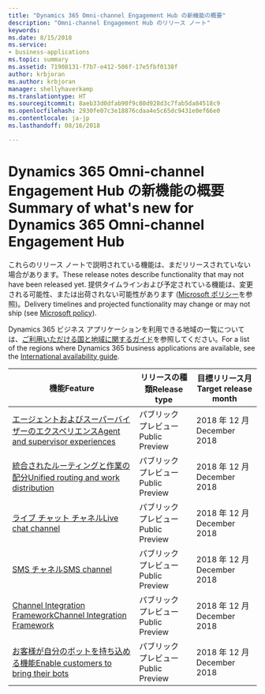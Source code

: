 ```yaml
---
title: "Dynamics 365 Omni-channel Engagement Hub の新機能の概要"
description: "Omni-channel Engagement Hub のリリース ノート"
keywords: 
ms.date: 8/15/2018
ms.service:
- business-applications
ms.topic: summary
ms.assetid: 71908131-f7b7-e412-506f-17e5fbf0138f
author: krbjoran
ms.author: krbjoran
manager: shellyhaverkamp
ms.translationtype: HT
ms.sourcegitcommit: 8aeb33d0dfab90f9c80d928d3c7fab5da84518c9
ms.openlocfilehash: 2930fe07c3e18876cdaa4e5c65dc9431e0ef66e0
ms.contentlocale: ja-jp
ms.lasthandoff: 08/16/2018

---
```


#  <a name="summary-of-whats-new-for-dynamics-365-omni-channel-engagement-hub"></a><span data-ttu-id="b6b07-103">Dynamics 365 Omni-channel Engagement Hub の新機能の概要</span><span class="sxs-lookup"><span data-stu-id="b6b07-103">Summary of what's new for Dynamics 365 Omni-channel Engagement Hub</span></span>


<span data-ttu-id="b6b07-104">これらのリリース ノートで説明されている機能は、まだリリースされていない場合があります。</span><span class="sxs-lookup"><span data-stu-id="b6b07-104">These release notes describe functionality that may not have been released yet.</span></span> <span data-ttu-id="b6b07-105">提供タイムラインおよび予定されている機能は、変更される可能性、または出荷されない可能性があります ([Microsoft ポリシー](https://go.microsoft.com/fwlink/p/?linkid=2007332)を参照)。</span><span class="sxs-lookup"><span data-stu-id="b6b07-105">Delivery timelines and projected functionality may change or may not ship (see [Microsoft policy](https://go.microsoft.com/fwlink/p/?linkid=2007332)).</span></span>

<span data-ttu-id="b6b07-106">Dynamics 365 ビジネス アプリケーションを利用できる地域の一覧については、[ご利用いただける国と地域に関するガイド](https://aka.ms/dynamics_365_international_availability_deck)を参照してください。</span><span class="sxs-lookup"><span data-stu-id="b6b07-106">For a list of the regions where Dynamics 365 business applications are available, see the [International availability guide](https://aka.ms/dynamics_365_international_availability_deck).</span></span> 


| <span data-ttu-id="b6b07-107">機能</span><span class="sxs-lookup"><span data-stu-id="b6b07-107">Feature</span></span>                                                                                  | <span data-ttu-id="b6b07-108">リリースの種類</span><span class="sxs-lookup"><span data-stu-id="b6b07-108">Release type</span></span>   | <span data-ttu-id="b6b07-109">目標リリース月</span><span class="sxs-lookup"><span data-stu-id="b6b07-109">Target release month</span></span> |
|------------------------------------------------------------------------------------------|----------------|----------------------|
| [<span data-ttu-id="b6b07-110">エージェントおよびスーパーバイザーのエクスペリエンス</span><span class="sxs-lookup"><span data-stu-id="b6b07-110">Agent and supervisor experiences</span></span>](agent-supervisor-experiences.md)                    | <span data-ttu-id="b6b07-111">パブリック プレビュー</span><span class="sxs-lookup"><span data-stu-id="b6b07-111">Public Preview</span></span> | <span data-ttu-id="b6b07-112">2018 年 12 月</span><span class="sxs-lookup"><span data-stu-id="b6b07-112">December 2018</span></span>         |
| [<span data-ttu-id="b6b07-113">統合されたルーティングと作業の配分</span><span class="sxs-lookup"><span data-stu-id="b6b07-113">Unified routing and work distribution</span></span>](unified-routing-work-distribution.md)          | <span data-ttu-id="b6b07-114">パブリック プレビュー</span><span class="sxs-lookup"><span data-stu-id="b6b07-114">Public Preview</span></span> | <span data-ttu-id="b6b07-115">2018 年 12 月</span><span class="sxs-lookup"><span data-stu-id="b6b07-115">December 2018</span></span>         |
| [<span data-ttu-id="b6b07-116">ライブ チャット チャネル</span><span class="sxs-lookup"><span data-stu-id="b6b07-116">Live chat channel</span></span>](chat-channel-omni-channel-engagement-hub.md)                                | <span data-ttu-id="b6b07-117">パブリック プレビュー</span><span class="sxs-lookup"><span data-stu-id="b6b07-117">Public Preview</span></span> | <span data-ttu-id="b6b07-118">2018 年 12 月</span><span class="sxs-lookup"><span data-stu-id="b6b07-118">December 2018</span></span>         |
| [<span data-ttu-id="b6b07-119">SMS チャネル</span><span class="sxs-lookup"><span data-stu-id="b6b07-119">SMS channel</span></span>](sms-channel-omni-channel-engagement-hub.md)                                  | <span data-ttu-id="b6b07-120">パブリック プレビュー</span><span class="sxs-lookup"><span data-stu-id="b6b07-120">Public Preview</span></span> | <span data-ttu-id="b6b07-121">2018 年 12 月</span><span class="sxs-lookup"><span data-stu-id="b6b07-121">December 2018</span></span>         |
| [<span data-ttu-id="b6b07-122">Channel Integration Framework</span><span class="sxs-lookup"><span data-stu-id="b6b07-122">Channel Integration Framework</span></span>](channel-integration-framework.md)                      | <span data-ttu-id="b6b07-123">パブリック プレビュー</span><span class="sxs-lookup"><span data-stu-id="b6b07-123">Public Preview</span></span> | <span data-ttu-id="b6b07-124">2018 年 12 月</span><span class="sxs-lookup"><span data-stu-id="b6b07-124">December 2018</span></span>         |
| [<span data-ttu-id="b6b07-125">お客様が自分のボットを持ち込める機能</span><span class="sxs-lookup"><span data-stu-id="b6b07-125">Enable customers to bring their bots</span></span>](customer-owned-bots-omni-channel-engagement-hub.md) | <span data-ttu-id="b6b07-126">パブリック プレビュー</span><span class="sxs-lookup"><span data-stu-id="b6b07-126">Public Preview</span></span> | <span data-ttu-id="b6b07-127">2018 年 12 月</span><span class="sxs-lookup"><span data-stu-id="b6b07-127">December 2018</span></span>         |

